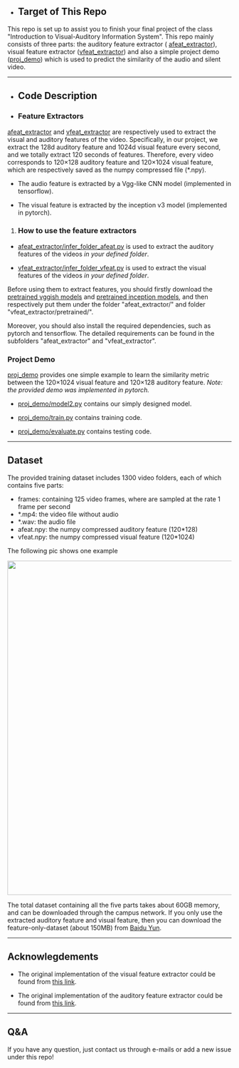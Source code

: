 + ## Target of This Repo

This repo is set up to assist you to finish your final project of the class "Introduction to Visual-Auditory Information System". This repo mainly consists of three parts: the auditory feature extractor ( [afeat_extractor](https://github.com/uzeful/VA_Project/blob/master/afeat_extractor)), visual feature extractor ([vfeat_extractor](https://github.com/uzeful/VA_Project/blob/master/vfeat_extractor)) and also a simple project demo ([proj_demo](https://github.com/uzeful/VA_Project/tree/master/proj_demo)) which is used to predict the similarity of the audio and silent video. 

****

+ ## Code Description

- ### Feature Extractors

[afeat_extractor](https://github.com/uzeful/VA_Project/tree/master/afeat_extractor) and [vfeat_extractor](https://github.com/uzeful/VA_Project/tree/master/vfeat_extractor) are respectively used to extract the visual and auditory features of the video. Specifically, in our project, we extract the 128d auditory feature and 1024d visual feature every second, and we totally extract 120 seconds of features. Therefore, every video corresponds to 120×128 auditory feature and 120×1024 visual feature, which are respectively saved as the numpy compressed file (\*.npy).

* The audio feature is extracted by a Vgg-like CNN model (implemented in tensorflow).

* The visual feature is extracted by the inception v3 model (implemented in pytorch).

1. ### How to use the feature extractors

* [afeat_extractor/infer_folder_afeat.py](https://github.com/uzeful/VA_Project/blob/master/afeat_extractor/infer_folder_afeat.py) is used to extract the auditory features of the videos *in your defined folder*.

* [vfeat_extractor/infer_folder_vfeat.py](https://github.com/uzeful/VA_Project/blob/master/vfeat_extractor/infer_folder_vfeat.py) is used to extract the visual features of the videos *in your defined folder*.

Before using them to extract features, you should firstly download the [pretrained vggish models](http://pan.baidu.com/s/1nuVq3PZ) and [pretrained inception models](http://pan.baidu.com/s/1dEV6J41), and then respectively put them under the folder "afeat_extractor/" and folder "vfeat_extractor/pretrained/". 

Moreover, you should also install the required dependencies, such as pytorch and tensorflow. The detailed requirements can be found in the subfolders "afeat_extractor" and "vfeat_extractor".

### Project Demo

[proj_demo](https://github.com/uzeful/VA_Project/tree/master/proj_demo) provides one simple example to learn the similarity metric between the 120×1024 visual feature and 120×128 auditory feature. *Note: the provided demo was implemented in pytorch.*

* [proj_demo/model2.py](https://github.com/uzeful/VA_Project/blob/master/proj_demo/model2.py) contains our simply designed model.

* [proj_demo/train.py](https://github.com/uzeful/VA_Project/blob/master/proj_demo/train.py) contains training code.

* [proj_demo/evaluate.py](https://github.com/uzeful/VA_Project/blob/master/proj_demo/evaluate.py) contains testing code.

****

## Dataset

The provided training dataset includes 1300 video folders, each of which contains five parts:

* frames: containing 125 video frames, where are sampled at the rate 1 frame per second    
* \*.mp4: the video file without audio    
* \*.wav: the audio file    
* afeat.npy: the numpy compressed auditory feature (120\*128)    
* vfeat.npy: the numpy compressed visual feature (120\*1024)    

The following pic shows one example
<p align="center">
<img src="https://github.com/uzeful/VA_Project/blob/master/dataset_sample.png" width="750">
</p>

The total dataset containing all the five parts takes about 60GB memory, and can be downloaded through the campus network. If you only use the extracted auditory feature and visual feature, then you can download the feature-only-dataset (about 150MB) from [Baidu Yun](http://pan.baidu.com/s/1qY2uyhI).

****

## Acknowlegdements

* The original implementation of the visual feature extractor could be found from [this link](https://github.com/corenel/yt8m-feature-extractor).

* The original implementation of the auditory feature extractor could be found from [this link](https://github.com/tensorflow/models/tree/master/research/audioset).

****

## Q&A

If you have any question, just contact us through e-mails or add a new issue under this repo!
